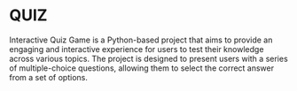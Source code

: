 # QUIZ
Interactive Quiz Game is a Python-based project that aims to provide an engaging and interactive experience for users to test their knowledge across various topics. The project is designed to present users with a series of multiple-choice questions, allowing them to select the correct answer from a set of options.
